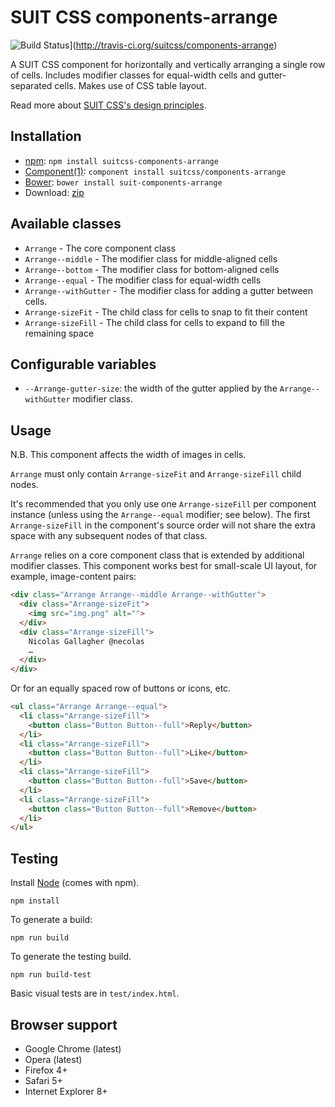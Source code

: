 # SUIT CSS components-arrange

![Build Status](https://secure.travis-ci.org/suitcss/components-arrange.png?branch=master)](http://travis-ci.org/suitcss/components-arrange)

A SUIT CSS component for horizontally and vertically arranging a single row of
cells. Includes modifier classes for equal-width cells and gutter-separated
cells. Makes use of CSS table layout.

Read more about [SUIT CSS's design principles](https://github.com/suitcss/suit/).

## Installation

* [npm](http://npmjs.org/): `npm install suitcss-components-arrange`
* [Component(1)](https://github.com/component/component): `component install suitcss/components-arrange`
* [Bower](http://bower.io/): `bower install suit-components-arrange`
* Download: [zip](https://github.com/suitcss/components-arrange/zipball/master)

## Available classes

* `Arrange` - The core component class
* `Arrange--middle` - The modifier class for middle-aligned cells
* `Arrange--bottom` - The modifier class for bottom-aligned cells
* `Arrange--equal` - The modifier class for equal-width cells
* `Arrange--withGutter` - The modifier class for adding a gutter between cells.
* `Arrange-sizeFit` - The child class for cells to snap to fit their content
* `Arrange-sizeFill` - The child class for cells to expand to fill the remaining space

## Configurable variables

* `--Arrange-gutter-size`: the width of the gutter applied by the
  `Arrange--withGutter` modifier class.

## Usage

N.B. This component affects the width of images in cells.

`Arrange` must only contain `Arrange-sizeFit` and `Arrange-sizeFill` child
nodes.

It's recommended that you only use one `Arrange-sizeFill` per component
instance (unless using the `Arrange--equal` modifier; see below). The first
`Arrange-sizeFill` in the component's source order will not share the extra
space with any subsequent nodes of that class.

`Arrange` relies on a core component class that is extended by additional
modifier classes. This component works best for small-scale UI layout, for
example, image-content pairs:

```html
<div class="Arrange Arrange--middle Arrange--withGutter">
  <div class="Arrange-sizeFit">
    <img src="img.png" alt="">
  </div>
  <div class="Arrange-sizeFill">
    Nicolas Gallagher @necolas
    …
  </div>
</div>
```

Or for an equally spaced row of buttons or icons, etc.

```html
<ul class="Arrange Arrange--equal">
  <li class="Arrange-sizeFill">
    <button class="Button Button--full">Reply</button>
  </li>
  <li class="Arrange-sizeFill">
    <button class="Button Button--full">Like</button>
  </li>
  <li class="Arrange-sizeFill">
    <button class="Button Button--full">Save</button>
  </li>
  <li class="Arrange-sizeFill">
    <button class="Button Button--full">Remove</button>
  </li>
</ul>
```

## Testing

Install [Node](http://nodejs.org) (comes with npm).

```
npm install
```

To generate a build:

```
npm run build
```

To generate the testing build.

```
npm run build-test
```

Basic visual tests are in `test/index.html`.

## Browser support

* Google Chrome (latest)
* Opera (latest)
* Firefox 4+
* Safari 5+
* Internet Explorer 8+
